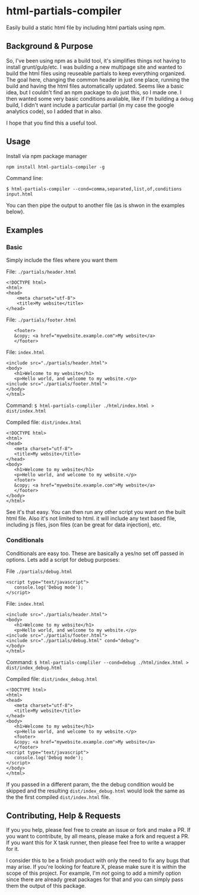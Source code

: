 # html-partials-compiler
Easily build a static html file by including html partials using npm.

## Background & Purpose
So, I've been using npm as a build tool, it's simplifies things not having to install grunt/gulp/etc. I was building a new multipage site and wanted to build the html files using reuseable partials to keep everything organized. The goal here, changing the common header in just one place, running the build and having the html files automatically updated. Seems like a basic idea, but I couldn't find an npm package to do just this, so I made one. I then wanted some very basic conditions avaliable, like if I'm building a `debug` build, I didn't want include a particular partial (in my case the google analytics code), so I added that in also. 

I hope that you find this a useful tool.

## Usage
Install via npm package manager
```
npm install html-partials-compiler -g
```
Command line:
```
$ html-partials-compiler --cond=comma,separated,list,of,conditions input.html
```
You can then pipe the output to another file (as is shwon in the examples below).

## Examples

### Basic
Simply include the files where you want them

File: `./partials/header.html`
```
<!DOCTYPE html>
<html>
<head>
    <meta charset="utf-8">
    <title>My website</title>
</head>
```
File: `./partials/footer.html`
```
   <footer>
   &copy; <a href="mywebsite.example.com">My website</a>
   </footer>
```

File: `index.html`
```
<include src="./partials/header.html">
<body>
   <h1>Welcome to my website</h1>
   <p>Hello world, and welcome to my website.</p>
<include src="./partials/footer.html">
</body>
</html>
```

Command: `$ html-partials-compliler ./html/index.html > dist/index.html`

Compiled file: `dist/index.html`
```
<!DOCTYPE html>
<html>
<head>
   <meta charset="utf-8">
   <title>My website</title>
</head>
<body>
   <h1>Welcome to my website</h1>
   <p>Hello world, and welcome to my website.</p>
   <footer>
   &copy; <a href="mywebsite.example.com">My website</a>
   </footer>
</body>
</html>
```

See it's that easy. You can then run any other script you want on the built html file.
Also it's not limited to html. it will include any text based file, including js files, json files (can be great for data injection), etc.

### Conditionals
Conditionals are easy too. These are basically a yes/no set off passed in options.
Lets add a script for debug purposes:

File `./partials/debug.html`
```
<script type="text/javascript">
   console.log('Debug mode');
</script>
```

File: `index.html`
```
<include src="./partials/header.html">
<body>
   <h1>Welcome to my website</h1>
   <p>Hello world, and welcome to my website.</p>
<include src="./partials/footer.html">
<include src="./partials/debug.html" cond="debug">
</body>
</html>
```

Command: `$ html-partials-compliler --cond=debug ./html/index.html > dist/index_debug.html`

Compiled file: `dist/index_debug.html`
```
<!DOCTYPE html>
<html>
<head>
   <meta charset="utf-8">
   <title>My website</title>
</head>
<body>
   <h1>Welcome to my website</h1>
   <p>Hello world, and welcome to my website.</p>
   <footer>
   &copy; <a href="mywebsite.example.com">My website</a>
   </footer>
<script type="text/javascript">
   console.log('Debug mode');
</script>   
</body>
</html>
```

If you passed in a different param, the the debug condition would be skipped and the resulting `dist/index_debug.html` would look the same as the the first compiled `dist/index.html` file.

## Contributing, Help & Requests
If you you help, please feel free to create an issue or fork and make a PR. If you want to contribute, by all means, please make a fork and request a PR. If you want this for X task runner, then please feel free to write a wrapper for it. 

I consider this to be a finish product with only the need to fix any bugs that may arise. If you're looking for feature X, please make sure it is within the scope of this project. For example, I'm _not_ going to add a mimify option since there are already great packages for that and you can simply pass them the output of this package.
